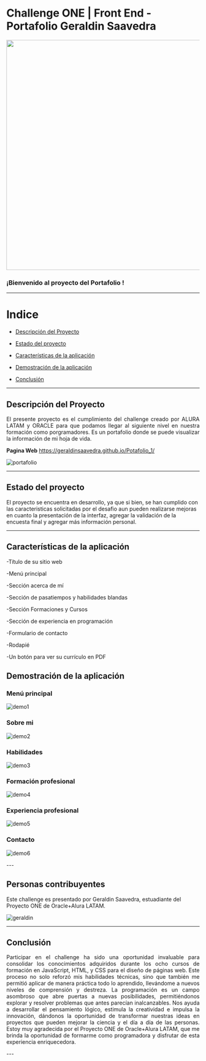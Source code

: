 # Challenge ONE | Front End -  Portafolio Geraldin Saavedra

<p align="center" >
     <img width="600" heigth="600" src="https://github.com/GeraldinSaavedra/Potafolio_1/blob/main/assets/mi%20portafolio.png">
</p>


### ¡Bienvenido al proyecto del Portafolio !
---
# Indice 

- [Descripción del Proyecto](#descripción-del-proyecto)

- [Estado del proyecto](#estado-del-proyecto)

- [Características de la aplicación](#características-de-la-aplicación)

- [Demostración de la aplicación](#demostración-de-la-aplicación)

- [Conclusión](#conclusión)

---

## Descripción del Proyecto 

<p align="justify">
El presente proyecto es el cumplimiento del challenge creado por ALURA LATAM y ORACLE para que podamos llegar al siguiente nivel en nuestra formación como porgramadores. Es un portafolio donde se puede visualizar la información de mi hoja de vida.
     
**Pagina Web**
https://geraldinsaavedra.github.io/Potafolio_1/

![portafolio](https://github.com/GeraldinSaavedra/Potafolio_1/blob/main/assets/Captura.PNG)

</p>

---
## Estado del proyecto

El proyecto se encuentra en desarrollo, ya que si bien, se han cumplido con las caracteristicas solicitadas por el desafio aun pueden realizarse mejoras en cuanto la presentación de la interfaz, agregar la validación de la encuesta final y agregar más información personal.


---
## Características de la aplicación

-Título de su sitio web

-Menú principal

-Sección acerca de mí

-Sección de pasatiempos y habilidades blandas

-Sección Formaciones y Cursos

-Sección de experiencia en programación

-Formulario de contacto

-Rodapié

-Un botón para ver su currículo en PDF

## Demostración de la aplicación

 <p align="center">

### Menú principal
![demo1](https://github.com/GeraldinSaavedra/Potafolio_1/blob/main/assets/menu.PNG)


### Sobre mi

![demo2](https://github.com/GeraldinSaavedra/Potafolio_1/blob/main/assets/sobre%20mi.PNG)

### Habilidades

![demo3](https://github.com/GeraldinSaavedra/Potafolio_1/blob/main/assets/habilidades.PNG)

### Formación profesional
![demo4](https://github.com/GeraldinSaavedra/Potafolio_1/blob/main/assets/formacion.PNG)

### Experiencia profesional
![demo5](https://github.com/GeraldinSaavedra/Potafolio_1/blob/main/assets/experiencia.PNG)

### Contacto
![demo6](https://github.com/GeraldinSaavedra/Potafolio_1/blob/main/assets/contacto.PNG)


</p>
---

## Personas contribuyentes

Este challenge es presentado por Geraldin Saavedra, estuadiante del Proyecto ONE de Oracle+Alura LATAM.

![geraldin](https://github.com/GeraldinSaavedra/challenge_geraldin/blob/df50c0e0f35b2890649d08b80b3353567722a33c/Captura%20de%20pantalla%202024-08-03%20093003.png)

---

## Conclusión
<p align="justify">
Participar en el challenge ha sido una oportunidad invaluable para consolidar los conocimientos adquiridos durante los ocho cursos de formación en JavaScript, HTML, y CSS para el diseño de páginas web. Este proceso no solo reforzó mis habilidades técnicas, sino que también me permitió aplicar de manera práctica todo lo aprendido, llevándome a nuevos niveles de comprensión y destreza. 
La programación es un campo asombroso que abre puertas a nuevas posibilidades, permitiéndonos explorar y resolver problemas que antes parecían inalcanzables. Nos ayuda a desarrollar el pensamiento lógico, estimula la creatividad e impulsa la innovación, dándonos la oportunidad de transformar nuestras ideas en proyectos que pueden mejorar la ciencia y el día a día de las personas. Estoy muy agradecida por el Proyecto ONE de Oracle+Alura LATAM, que me brinda la oportunidad de formarme como programadora y disfrutar de esta experiencia enriquecedora.
</p>
---
